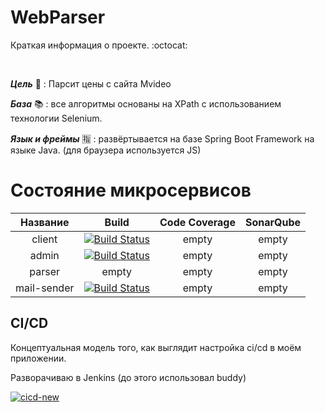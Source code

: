 # WebParser

Краткая информация о проекте. :octocat:

<br> 

***Цель*** 🎯 : Парсит цены с сайта Mvideo

***База*** 📚 : все алгоритмы основаны на XPath с использованием технологии Selenium.

***Язык и фреймы*** 🈯 : развёртывается на базе Spring Boot Framework на языке Java. (для браузера используется JS)

# Состояние микросервисов

|  Название   |                                                             Build                                                             | Code Coverage | SonarQube | 
|:-----------:|:-----------------------------------------------------------------------------------------------------------------------------:|:-------------:|:---------:|
|   client    | [![Build Status](http://51.250.69.170:8080/job/webparser-client/badge/icon)](http://51.250.69.170:8080/job/webparser-client/) |     empty     |   empty   |
|    admin    |  [![Build Status](http://51.250.69.170:8080/job/webparser-admin/badge/icon)](http://51.250.69.170:8080/job/webparser-admin/)  |     empty     |   empty   |
|   parser    |                                                             empty                                                             |     empty     |   empty   |
| mail-sender |  [![Build Status](http://51.250.69.170:8080/job/webparser-admin/badge/icon)](http://51.250.69.170:8080/job/webparser-admin/)  |     empty     |   empty   |

## CI/CD

Концептуальная модель того, как выглядит настройка ci/cd в моём приложении.

Разворачиваю в Jenkins (до этого использовал buddy)

<a href="https://ibb.co/bLznPqg"><img src="https://i.ibb.co/CvhFzN5/cicd-new.jpg" alt="cicd-new" border="0" /></a>